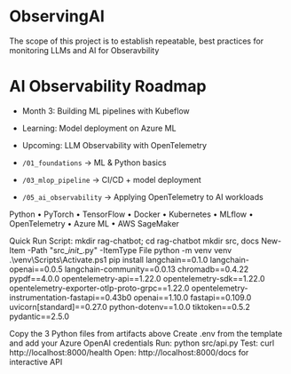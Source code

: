 # ObservingAI
The scope of this project is to establish repeatable, best practices for monitoring LLMs and AI for Obseravbility
# AI Observability Roadmap

- Month 3: Building ML pipelines with Kubeflow
- Learning: Model deployment on Azure ML
- Upcoming: LLM Observability with OpenTelemetry

- `/01_foundations` → ML & Python basics
- `/03_mlop_pipeline` → CI/CD + model deployment
- `/05_ai_observability` → Applying OpenTelemetry to AI workloads

Python • PyTorch • TensorFlow • Docker • Kubernetes • MLflow • OpenTelemetry • Azure ML • AWS SageMaker

Quick Run Script:
mkdir rag-chatbot; cd rag-chatbot
mkdir src, docs
New-Item -Path "src\__init__.py" -ItemType File
python -m venv venv
.\venv\Scripts\Activate.ps1
pip install langchain==0.1.0 langchain-openai==0.0.5 langchain-community==0.0.13 chromadb==0.4.22 pypdf==4.0.0 opentelemetry-api==1.22.0 opentelemetry-sdk==1.22.0 opentelemetry-exporter-otlp-proto-grpc==1.22.0 opentelemetry-instrumentation-fastapi==0.43b0 openai==1.10.0 fastapi==0.109.0 uvicorn[standard]==0.27.0 python-dotenv==1.0.0 tiktoken==0.5.2 pydantic==2.5.0

Copy the 3 Python files from artifacts above
Create .env from the template and add your Azure OpenAI credentials
Run: python src/api.py
Test: curl http://localhost:8000/health
Open: http://localhost:8000/docs for interactive API